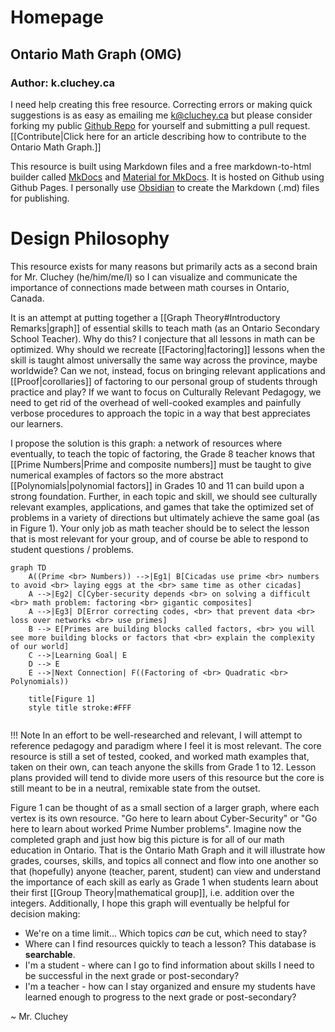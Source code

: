 # Homepage

## Ontario Math Graph (OMG)

### Author:  k.cluchey.ca

I need help creating this free resource. Correcting errors or making quick suggestions is as easy as emailing me k@cluchey.ca but please consider forking my public [Github Repo](https://github.com/kluchey/ont-math-graph) for yourself and submitting a pull request. [[Contribute|Click here for an article describing how to contribute to the Ontario Math Graph.]]

This resource is built using Markdown files and a free markdown-to-html builder called [MkDocs](https://www.mkdocs.org/) and [Material for MkDocs](https://squidfunk.github.io/mkdocs-material/). It is hosted on Github using Github Pages. I personally use [Obsidian](https://obsidian.md) to create the Markdown (.md) files for publishing.

# Design Philosophy

This resource exists for many reasons but primarily acts as a second brain for Mr. Cluchey (he/him/me/I) so I can visualize and communicate the importance of connections made between math courses in Ontario, Canada.

It is an attempt at putting together a [[Graph Theory#Introductory Remarks|graph]] of essential skills to teach math (as an Ontario Secondary School Teacher). Why do this? I conjecture that all lessons in math can be optimized. Why should we recreate [[Factoring|factoring]] lessons when the skill is taught almost universally the same way across the province, maybe worldwide? Can we not, instead, focus on bringing relevant applications and [[Proof|corollaries]] of factoring to our personal group of students through practice and play? If we want to focus on Culturally Relevant Pedagogy, we need to get rid of the overhead of well-cooked examples and painfully verbose procedures to approach the topic in a way that best appreciates our learners.

I propose the solution is this graph:  a network of resources where eventually, to teach the topic of factoring, the Grade 8 teacher knows that [[Prime Numbers|Prime and composite numbers]] must be taught to give numerical examples of factors so the more abstract [[Polynomials|polynomial factors]] in Grades 10 and 11 can build upon a strong foundation. Further, in each topic and skill, we should see culturally relevant examples, applications, and games that take the optimized set of problems in a variety of directions but ultimately achieve the same goal (as in Figure 1). Your only job as math teacher should be to select the lesson that is most relevant for your group, and of course be able to respond to student questions / problems.

```mermaid
graph TD
	A((Prime <br> Numbers)) -->|Eg1| B[Cicadas use prime <br> numbers to avoid <br> laying eggs at the <br> same time as other cicadas]
	A -->|Eg2| C[Cyber-security depends <br> on solving a difficult <br> math problem: factoring <br> gigantic composites]
	A -->|Eg3| D[Error correcting codes, <br> that prevent data <br> loss over networks <br> use primes]
	B --> E[Primes are building blocks called factors, <br> you will see more building blocks or factors that <br> explain the complexity of our world]
	C -->|Learning Goal| E
	D --> E
	E -->|Next Connection| F((Factoring of <br> Quadratic <br> Polynomials))

	title[Figure 1]
	style title stroke:#FFF
	
```
!!! Note
	In an effort to be well-researched and relevant, I will attempt to reference pedagogy and paradigm where I feel it is most relevant. The core resource is still a set of tested, cooked, and worked math examples that, taken on their own, can teach anyone the skills from Grade 1 to 12. Lesson plans provided will tend to divide more users of this resource but the core is still meant to be in a neutral, remixable state from the outset.

Figure 1 can be thought of as a small section of a larger graph, where each vertex is its own resource. "Go here to learn about Cyber-Security" or "Go here to learn about worked Prime Number problems". Imagine now the completed graph and just how big this picture is for all of our math education in Ontario. That is the Ontario Math Graph and it will illustrate how grades, courses, skills, and topics all connect and flow into one another so that (hopefully) anyone (teacher, parent, student) can view and understand the importance of each skill as early as Grade 1 when students learn about their first [[Group Theory|mathematical group]], i.e. addition over the integers. Additionally, I hope this graph will eventually be helpful for decision making:

*  We're on a time limit... Which topics *can* be cut, which need to stay?
*  Where can I find resources quickly to teach a lesson? This database is **searchable**.
*  I'm a student - where can I go to find information about skills I need to be successful in the next grade or post-secondary?
*  I'm a teacher - how can I stay organized and ensure my students have learned enough to progress to the next grade or post-secondary?

~ Mr. Cluchey